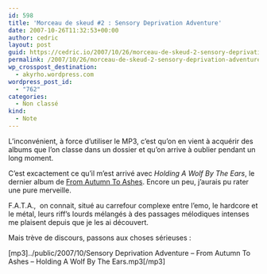 ```yaml
---
id: 598
title: 'Morceau de skeud #2 : Sensory Deprivation Adventure'
date: 2007-10-26T11:32:53+00:00
author: cedric
layout: post
guid: https://cedric.io/2007/10/26/morceau-de-skeud-2-sensory-deprivation-adventure.html
permalink: /2007/10/26/morceau-de-skeud-2-sensory-deprivation-adventure/
wp_crosspost_destination:
  - akyrho.wordpress.com
wordpress_post_id:
  - "762"
categories:
  - Non classé
kind:
  - Note
---
```

L’inconvénient, à force d’utiliser le MP3, c’est qu’on en vient à acquérir des albums que l’on classe dans un dossier et qu’on arrive à oublier pendant un long moment.

C’est excactement ce qu’il m’est arrivé avec _Holding A Wolf By The Ears_, le dernier album de [From Autumn To Ashes](http://fr.wikipedia.org/wiki/From_Autumn_To_Ashes). Encore un peu, j’aurais pu rater une pure merveille.

F.A.T.A.,  on connait, situé au carrefour complexe entre l’emo, le hardcore et le métal, leurs riff’s lourds mélangés à des passages mélodiques intenses me plaisent depuis que je les ai découvert.

Mais trève de discours, passons aux choses sérieuses :

[mp3]../public/2007/10/Sensory Deprivation Adventure &#8211; From Autumn To Ashes &#8211; Holding A Wolf By The Ears.mp3[/mp3]